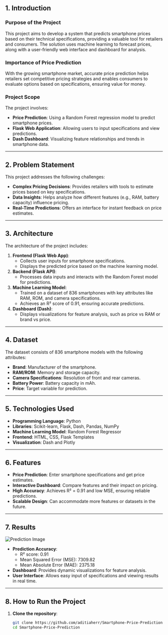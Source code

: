 
## 1. Introduction

### Purpose of the Project
This project aims to develop a system that predicts smartphone prices based on their technical specifications, providing a valuable tool for retailers and consumers. The solution uses machine learning to forecast prices, along with a user-friendly web interface and dashboard for analysis.

### Importance of Price Prediction
With the growing smartphone market, accurate price prediction helps retailers set competitive pricing strategies and enables consumers to evaluate options based on specifications, ensuring value for money.

### Project Scope
The project involves:
- **Price Prediction**: Using a Random Forest regression model to predict smartphone prices.
- **Flask Web Application**: Allowing users to input specifications and view predictions.
- **Dash Dashboard**: Visualizing feature relationships and trends in smartphone data.

---

## 2. Problem Statement

This project addresses the following challenges:
- **Complex Pricing Decisions**: Provides retailers with tools to estimate prices based on key specifications.
- **Data Insights**: Helps analyze how different features (e.g., RAM, battery capacity) influence pricing.
- **Real-Time Predictions**: Offers an interface for instant feedback on price estimates.

---

## 3. Architecture

The architecture of the project includes:
1. **Frontend (Flask Web App)**:
   - Collects user inputs for smartphone specifications.
   - Displays the predicted price based on the machine learning model.
2. **Backend (Flask API)**:
   - Processes data inputs and interacts with the Random Forest model for predictions.
3. **Machine Learning Model**:
   - Trained on a dataset of 836 smartphones with key attributes like RAM, ROM, and camera specifications.
   - Achieves an R² score of 0.91, ensuring accurate predictions.
4. **Dashboard (Dash)**:
   - Displays visualizations for feature analysis, such as price vs RAM or brand vs price.

---

## 4. Dataset

The dataset consists of 836 smartphone models with the following attributes:
- **Brand**: Manufacturer of the smartphone.
- **RAM/ROM**: Memory and storage capacity.
- **Camera Specifications**: Resolution of front and rear cameras.
- **Battery Power**: Battery capacity in mAh.
- **Price**: Target variable for prediction.

---

## 5. Technologies Used

- **Programming Language**: Python
- **Libraries**: Scikit-learn, Flask, Dash, Pandas, NumPy
- **Machine Learning Model**: Random Forest Regressor
- **Frontend**: HTML, CSS, Flask Templates
- **Visualization**: Dash and Plotly

---

## 6. Features

- **Price Prediction**: Enter smartphone specifications and get price estimates.
- **Interactive Dashboard**: Compare features and their impact on pricing.
- **High Accuracy**: Achieves R² = 0.91 and low MSE, ensuring reliable predictions.
- **Scalable Design**: Can accommodate more features or datasets in the future.

---

## 7. Results

![Prediction Image](https://raw.githubusercontent.com/username/repository/branch/images/prediction.png)

- **Prediction Accuracy**: 
  - R² score: 0.91
  - Mean Squared Error (MSE): 7309.82
  - Mean Absolute Error (MAE): 2375.18
- **Dashboard**: Provides dynamic visualizations for feature analysis.
- **User Interface**: Allows easy input of specifications and viewing results in real time.

---

## 8. How to Run the Project

1. **Clone the repository**:
   ```bash
   git clone https://github.com/aditiaherr/Smartphone-Price-Prediction.git
   cd Smartphone-Price-Prediction
